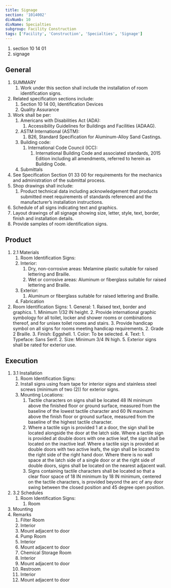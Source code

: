 ```yaml
---
title: Signage
section: '1014002'
divNumb: 10
divName: Specialties
subgroup: Facility Construction
tags: ['Facility', 'Construction', 'Specialties', 'Signage']
---
```


   1. section 10 14 01
   1. signage

## General

1. SUMMARY
   1. Work under this section shall include the installation of room identification signs. 
2. Related specification sections include:
	1. Section 10 14 00, Identification Devices
	2. Quality Assurance
3. Work shall be per:
	1. Americans with Disabilities Act (ADA):
		1. Accessibility Guidelines for Buildings and Facilities (ADAAG).
	2. ASTM International (ASTM):
		1. B26, Standard Specification for Aluminum-Alloy Sand Castings.
	3. Building code:
		1. International Code Council (ICC):
			1. International Building Code and associated standards, 2015 Edition including all amendments, referred to herein as Building Code.
	4. Submittals
4. See Specification Section 01 33 00 for requirements for the mechanics and administration of the submittal process.
5. Shop drawings shall include:
	1. Product technical data including acknowledgement that products submitted meet requirements of standards referenced and the manufacturer’s installation instructions.
6. Schedule of all signs indicating text and graphics. 
7. Layout drawings of all signage showing size, letter, style, text, border, finish and installation details.
8. Provide samples of room identification signs. 
## Product
1. 2.1 Materials
   1. Room Identification Signs:
	1. Interior:
		1. Dry, non-corrosive areas: Melamine plastic suitable for raised lettering and Braille. 
		2. Wet or corrosive areas: Aluminum or fiberglass suitable for raised lettering and Braille.
	2. Exterior:
		1. Aluminum or fiberglass suitable for raised lettering and Braille.
	3. Fabrication
2. Room Identification Signs:
		1. General:
		1. Raised text, border and graphics.
			1. Minimum 1/32 IN height.
			2. Provide international graphic symbology for all toilet, locker and shower rooms or combinations thereof, and for unisex toilet rooms and stairs.
			3. Provide handicap symbol on all signs for rooms meeting handicap requirements.
		2. Grade 2 Braille.
		3. Finish: Eggshell.
			1. Color: To be selected.
		4. Text:
			1. Typeface: Sans Serif.
			2. Size: Minimum 3/4 IN high.
		5. Exterior signs shall be rated for exterior use.


## Execution

1. 3.1 Installation
   1. Room Identification Signs:
	1. Install signs using foam tape for interior signs and stainless steel screws (minimum of two (2)) for exterior signs.
	2. Mounting Locations:
		1. Tactile characters on signs shall be located 48 IN minimum above the finished floor or ground surface, measured from the baseline of the lowest tactile character and 60 IN maximum above the finish floor or ground surface, measured from the baseline of the highest tactile character.
		2. Where a tactile sign is provided 1 at a door, the sign shall be located alongside the door at the latch side. Where a tactile sign is provided at double doors with one active leaf, the sign shall be located on the inactive leaf. Where a tactile sign is provided at double doors with two active leafs, the sign shall be located to the right side of the right hand door. Where there is no wall space at the latch side of a single door or at the right side of double doors, signs shall be located on the nearest adjacent wall.
		3. Signs containing tactile characters shall be located so that a clear floor space of 18 IN minimum by 18 IN minimum, centered on the tactile characters, is provided beyond the arc of any door swing between the closed position and 45 degree open position.
1. 3.2 Schedules
   1. Room Identification Signs:
         1. Room
1. Mounting
1. Remarks
   1. Filter Room
   1. Interior
   1. Mount adjacent to door
   1. Pump Room
   1. Interior
   1. Mount adjacent to door
   1. Chemical Storage Room
   1. Interior
   1. Mount adjacent to door
   1. Restroom
   1. Interior
   1. Mount adjacent to door

